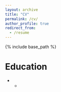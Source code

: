 ```yaml
---
layout: archive
title: "CV"
permalink: /cv/
author_profile: true
redirect_from:
  - /resume
---
```


{% include base_path %}

Education
====
* 
  * 


